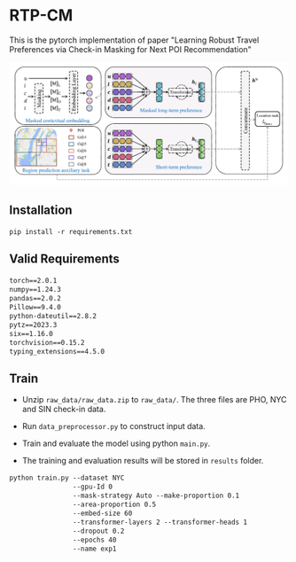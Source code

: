 # RTP-CM

This is the pytorch implementation of paper "Learning Robust Travel Preferences via Check-in Masking for Next POI
Recommendation"

![model](figure/model.png)

## Installation

```
pip install -r requirements.txt
```

## Valid Requirements

```
torch==2.0.1
numpy==1.24.3
pandas==2.0.2
Pillow==9.4.0
python-dateutil==2.8.2
pytz==2023.3
six==1.16.0
torchvision==0.15.2
typing_extensions==4.5.0
```

## Train

- Unzip `raw_data/raw_data.zip` to `raw_data/`. The three files are PHO, NYC and SIN check-in data.

- Run `data_preprocessor.py` to construct input data.

- Train and evaluate the model using python `main.py`.

- The training and evaluation results will be stored in `results` folder.

```
python train.py --dataset NYC
                --gpu-Id 0
                --mask-strategy Auto --make-proportion 0.1
                --area-proportion 0.5 
                --embed-size 60
                --transformer-layers 2 --transformer-heads 1
                --dropout 0.2
                --epochs 40
                --name exp1
```
